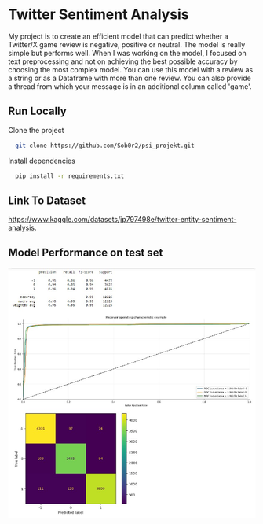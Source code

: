 
# Twitter Sentiment Analysis

My project is to create an efficient model that can predict whether a Twitter/X game review is negative, positive or neutral. The model is really simple but performs well. When I was working on the model, I focused on text preprocessing and not on achieving the best possible accuracy by choosing the most complex model. You can use this model with a review as a string or as a Dataframe with more than one review. You can also provide a thread from which your message is in an additional column called 'game'.
## Run Locally

Clone the project

```bash
  git clone https://github.com/Sob0r2/psi_projekt.git
```

Install dependencies

```bash
  pip install -r requirements.txt
```

## Link To Dataset

https://www.kaggle.com/datasets/jp797498e/twitter-entity-sentiment-analysis.  


## Model Performance on test set

![alt text](https://github.com/Sob0r2/psi_projekt/blob/main/test_metrics.jpg)

